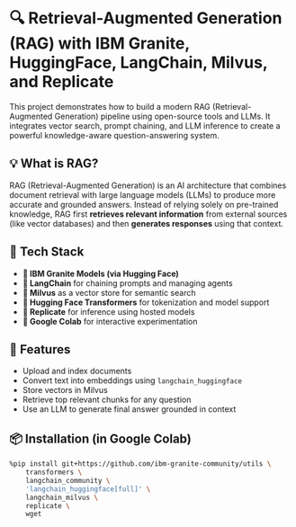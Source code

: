 # 🔍 Retrieval-Augmented Generation (RAG) with IBM Granite, HuggingFace, LangChain, Milvus, and Replicate

This project demonstrates how to build a modern RAG (Retrieval-Augmented Generation) pipeline using open-source tools and LLMs. It integrates vector search, prompt chaining, and LLM inference to create a powerful knowledge-aware question-answering system.

## 💡 What is RAG?

RAG (Retrieval-Augmented Generation) is an AI architecture that combines document retrieval with large language models (LLMs) to produce more accurate and grounded answers. Instead of relying solely on pre-trained knowledge, RAG first **retrieves relevant information** from external sources (like vector databases) and then **generates responses** using that context.

## 🧰 Tech Stack

- **🧠 IBM Granite Models (via Hugging Face)**
- **🔗 LangChain** for chaining prompts and managing agents
- **🧮 Milvus** as a vector store for semantic search
- **🧬 Hugging Face Transformers** for tokenization and model support
- **🧪 Replicate** for inference using hosted models
- **📁 Google Colab** for interactive experimentation

## 🚀 Features

- Upload and index documents
- Convert text into embeddings using `langchain_huggingface`
- Store vectors in Milvus
- Retrieve top relevant chunks for any question
- Use an LLM to generate final answer grounded in context

## 📦 Installation (in Google Colab)

```bash
%pip install git+https://github.com/ibm-granite-community/utils \
    transformers \
    langchain_community \
    'langchain_huggingface[full]' \
    langchain_milvus \
    replicate \
    wget
